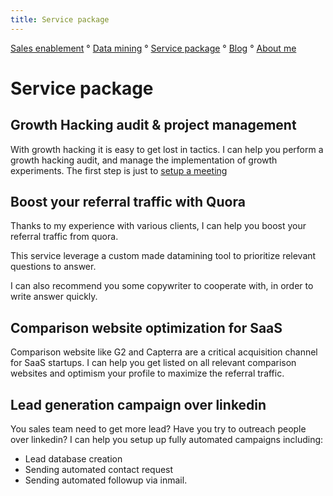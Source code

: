 ```yaml
---
title: Service package
---
```


[Sales enablement](index.md) ° [Data mining](webscraping.md) ° [Service package](package.md) ° [Blog](blog.md) ° [About me](https://www.linkedin.com/in/fabian-maume-409b1830/?locale=en_US)

Service package
=====

## Growth Hacking audit & project management
With growth hacking it is easy to get lost in tactics. I can help you perform a growth hacking audit, and manage the implementation of growth experiments. 
The first step is just to [setup a meeting](https://calendly.com/growth-hack/)

## Boost your referral traffic with Quora
Thanks to my experience with various clients, I can help you boost your referral traffic from quora.

This service leverage a custom made datamining tool to prioritize relevant questions to answer.

I can also recommend you some copywriter to cooperate with, in order to write answer quickly.

## Comparison website optimization for SaaS
Comparison website like G2 and Capterra are a critical acquisition channel for SaaS startups. I can help you get listed on all relevant comparison websites and optimism your profile to maximize the referral traffic.

## Lead generation campaign over linkedin
You sales team need to get more lead? Have you try to outreach people over linkedin?
I can help you setup up fully automated campaigns including:
- Lead database creation
- Sending automated contact request
- Sending automated followup via inmail.
